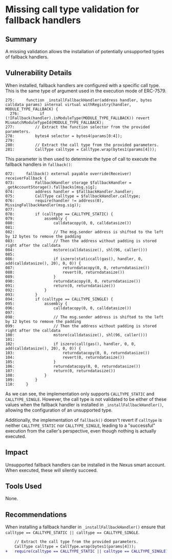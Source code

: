 # Missing call type validation for fallback handlers

## Summary

A missing validation allows the installation of potentially unsupported types of fallback handlers.

## Vulnerability Details

When installed, fallback handlers are configured with a specific call type. This is the same type of argument used in the execution mode of ERC-7579.

```solidity
275:     function _installFallbackHandler(address handler, bytes calldata params) internal virtual withRegistry(handler, MODULE_TYPE_FALLBACK) {
  276:         if (!IFallback(handler).isModuleType(MODULE_TYPE_FALLBACK)) revert MismatchModuleTypeId(MODULE_TYPE_FALLBACK);
277:         // Extract the function selector from the provided parameters.
278:         bytes4 selector = bytes4(params[0:4]);
279: 
280:         // Extract the call type from the provided parameters.
281:         CallType calltype = CallType.wrap(bytes1(params[4]));
```

This parameter is then used to determine the type of call to execute the fallback handlers in `fallback()`:

```solidity
072:     fallback() external payable override(Receiver) receiverFallback {
073:         FallbackHandler storage $fallbackHandler = _getAccountStorage().fallbacks[msg.sig];
074:         address handler = $fallbackHandler.handler;
075:         CallType calltype = $fallbackHandler.calltype;
076:         require(handler != address(0), MissingFallbackHandler(msg.sig));
077: 
078:         if (calltype == CALLTYPE_STATIC) {
079:             assembly {
080:                 calldatacopy(0, 0, calldatasize())
081: 
082:                 // The msg.sender address is shifted to the left by 12 bytes to remove the padding
083:                 // Then the address without padding is stored right after the calldata
084:                 mstore(calldatasize(), shl(96, caller()))
085: 
086:                 if iszero(staticcall(gas(), handler, 0, add(calldatasize(), 20), 0, 0)) {
087:                     returndatacopy(0, 0, returndatasize())
088:                     revert(0, returndatasize())
089:                 }
090:                 returndatacopy(0, 0, returndatasize())
091:                 return(0, returndatasize())
092:             }
093:         }
094:         if (calltype == CALLTYPE_SINGLE) {
095:             assembly {
096:                 calldatacopy(0, 0, calldatasize())
097: 
098:                 // The msg.sender address is shifted to the left by 12 bytes to remove the padding
099:                 // Then the address without padding is stored right after the calldata
100:                 mstore(calldatasize(), shl(96, caller()))
101: 
102:                 if iszero(call(gas(), handler, 0, 0, add(calldatasize(), 20), 0, 0)) {
103:                     returndatacopy(0, 0, returndatasize())
104:                     revert(0, returndatasize())
105:                 }
106:                 returndatacopy(0, 0, returndatasize())
107:                 return(0, returndatasize())
108:             }
109:         }
110:     }
```

As we can see, the implementation only supports `CALLTYPE_STATIC` and `CALLTYPE_SINGLE`. However, the call type is not validated to be either of these values when the fallback handler is installed in `_installFallbackHandler()`, allowing the configuration of an unsupported type.

Additionally, the implementation of `fallback()` doesn't revert if `calltype` is neither `CALLTYPE_STATIC` nor `CALLTYPE_SINGLE`, leading to a "successful" execution from the caller's perspective, even though nothing is actually executed.

## Impact

Unsupported fallback handlers can be installed in the Nexus smart account. When executed, these will silently succeed.

## Tools Used

None.

## Recommendations

When installing a fallback handler in `_installFallbackHandler()` ensure that `calltype == CALLTYPE_STATIC || calltype == CALLTYPE_SINGLE`.

```diff
    // Extract the call type from the provided parameters.
    CallType calltype = CallType.wrap(bytes1(params[4]));
+   require(calltype == CALLTYPE_STATIC || calltype == CALLTYPE_SINGLE);
```
